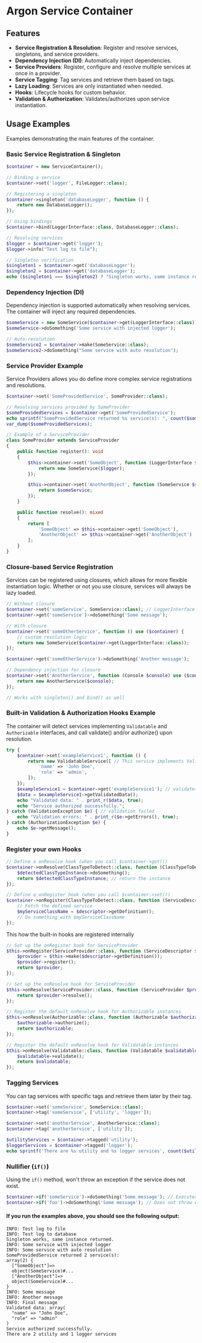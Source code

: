 # Argon Service Container

## Features

- **Service Registration & Resolution**: Register and resolve services, singletons, and service providers.
- **Dependency Injection (DI)**: Automatically inject dependencies.
- **Service Providers**: Register, configure and resolve multiple services at once in a provider.
- **Service Tagging**: Tag services and retrieve them based on tags.
- **Lazy Loading**: Services are only instantiated when needed.
- **Hooks**: Lifecycle hooks for custom behavior.
- **Validation & Authorization**: Validates/authorizes upon service instantiation.

## Usage Examples

Examples demonstrating the main features of the container.

### Basic Service Registration & Singleton

```php
$container = new ServiceContainer();

// Binding a service
$container->set('logger', FileLogger::class);

// Registering a singleton
$container->singleton('databaseLogger', function () {
    return new DatabaseLogger();
});

// Using bindings
$container->bind(LoggerInterface::class, DatabaseLogger::class);

// Resolving services
$logger = $container->get('logger');
$logger->info("Test log to file");

// Singleton verification
$singleton1 = $container->get('databaseLogger');
$singleton2 = $container->get('databaseLogger');
echo ($singleton1 === $singleton2) ? "Singleton works, same instance returned." : "Singleton failed.";
```

### Dependency Injection (DI)

Dependency injection is supported automatically when resolving services. The container will inject any required
dependencies.

```php
$someService = new SomeService($container->get(LoggerInterface::class));
$someService->doSomething('Some service with injected logger');

// Auto-resolution
$someService2 = $container->make(SomeService::class);
$someService2->doSomething("Some service with auto resolution");
```

### Service Provider Example

Service Providers allows you do define more complex service registrations and resolutions.

```php
$container->set('SomeProvidedService', SomeProvider::class);

// Resolving services provided by SomeProvider
$someProvidedServices = $container->get('SomeProvidedService');
echo sprintf("SomeProvidedService returned %s service(s): ", count($someProvidedServices));
var_dump($someProvidedServices);

// Example of a ServiceProvider
class SomeProvider extends ServiceProvider
{
    public function register(): void
    {
        $this->container->set('SomeObject', function (LoggerInterface $logger) { // Auto resolution LoggerInterface
            return new SomeService($logger);
        });

        $this->container->set('AnotherObject', function (SomeService $someService) { // Auto resolution SomeService
            return $someService;
        });
    }

    public function resolve(): mixed
    {
        return [
            'SomeObject' => $this->container->get('SomeObject'),
            'AnotherObject' => $this->container->get('AnotherObject')
        ];
    }
}
```

### Closure-based Service Registration

Services can be registered using closures, which allows for more flexible instantiation logic. Whether or not you use closure, services will always be lazy loaded.

```php
// Without closure
$container->set('someService', SomeService::class); // LoggerInterface will be automatically injected
$container->get('someService')->doSomething('Some message');

// With closure
$container->set('someOtherService', function () use ($container) {
    // custom resolution logic
    return new SomeService($container->get(LoggerInterface::class));
});

$container->get('someOtherService')->doSomething('Another message');

// Dependency injection for closure
$container->set('AnotherService', function (Console $console) use ($container) {
    return new AnotherService($console);
});

// Works with singleton() and bind() as well
```

### Built-in Validation & Authorization Hooks Example

The container will detect services implementing `Validatable` and `Authorizable` interfaces, and call validate() and/or authorize() upon resolution.

```php
try {
    $container->set('exampleService1', function () {
        return new ValidatableService([ // This service implements Validatable and Authorizable
            'name' => 'John Doe',
            'role' => 'admin',
        ]);
    });
    $exampleService1 = $container->get('exampleService1'); // validate() and authorize() called
    $data = $exampleService1->getValidatedData();
    echo "Validated data: " . print_r($data, true);
    echo "Service authorized successfully.";
} catch (ValidationException $e) { // validation failed
    echo "Validation errors: " . print_r($e->getErrors(), true);
} catch (AuthorizationException $e) {
    echo $e->getMessage();
}
```

### Register your own Hooks

```php
// Define a onResolve hook (when you call $container->get())
$container->onResolve(ClassTypeToDetect::class, function (ClassTypeToDetect $detectedClassTypeInstance) {
    $detectedClassTypeInstance->doSomething();
    return $detectedClassTypeInstance; // return the instance
});

// Define a onRegister hook (when you call $container->set())
$container->onRegister(ClassTypeToDetect::class, function (ServiceDescriptor $descriptor) {
    // Fetch the defined service
    $myServiceClassName = $descriptor->getDefinition();
    // Do something with $myServiceClassName
});
```

This how the built-in hooks are registered internally

```php
// Set up the onRegister hook for ServiceProvider
$this->onRegister(ServiceProvider::class, function (ServiceDescriptor $descriptor) {
    $provider = $this->make($descriptor->getDefinition());
    $provider->register();
    return $provider;
});

// Set up the onResolve hook for ServiceProvider
$this->onResolve(ServiceProvider::class, function (ServiceProvider $provider) {
    return $provider->resolve();
});

// Register the default onResolve hook for Authorizable instances
$this->onResolve(Authorizable::class, function (Authorizable $authorizable) {
    $authorizable->authorize();
    return $authorizable;
});

// Register the default onResolve hook for Validatable instances
$this->onResolve(Validatable::class, function (Validatable $validatable) {
    $validatable->validate();
    return $validatable;
});
```


### Tagging Services

You can tag services with specific tags and retrieve them later by their tag.

```php
$container->set('someService', SomeService::class);
$container->tag('someService', ['utility', 'logger']);

$container->set('anotherService', AnotherService::class);
$container->tag('anotherService', ['utility']);

$utilityServices = $container->tagged('utility');
$loggerServices = $container->tagged('logger');
echo sprintf('There are %s utility and %s logger services', count($utilityServices), count($loggerServices));
```

### Nullifier (`if()`)

Using the `if()` method, won't throw an exception if the service does not exist.

```php
$container->if('someService')->doSomething('Some message'); // Executes if 'someService' exists
$container->if('foo')->doSomething('Some message'); // Does not throw errors even if 'foo' does not exist
```

#### If you run the examples above, you should see the following output:

```plaintext
INFO: Test log to file
INFO: Test log to database
Singleton works, same instance returned.
INFO: Some service with injected logger
INFO: Some service with auto resolution
SomeProvidedService returned 2 service(s):
array(2) {
  ["SomeObject"]=>
  object(SomeService)#...
  ["AnotherObject"]=>
  object(SomeService)#...
}
INFO: Some message
INFO: Another message
INFO: Final message
Validated data: array(
  "name" => "John Doe",
  "role" => "admin"
)
Service authorized successfully.
There are 2 utility and 1 logger services
```
